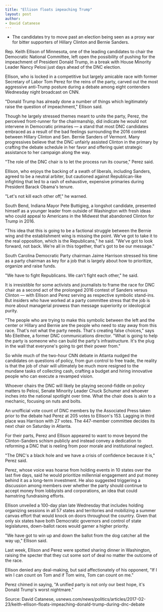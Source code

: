 ```yaml
---
title: "Ellison floats impeaching Trump"
layout: post
author:
- David Catanese
---
```


- The candidates try to move past an election being seen as a proxy war for bitter supporters of Hillary Clinton and Bernie Sanders.

Rep. Keith Ellison of Minnesota, one of the leading candidates to chair the Democratic National Committee, left open the possibility of pushing for the impeachment of President Donald Trump, in a break with House Minority Leader Nancy Pelosi just days ahead of the DNC election.

Ellison, who is locked in a competitive but largely amicable race with former Secretary of Labor Tom Perez for the reins of the party, carved out the most aggressive anti-Trump posture during a debate among eight contenders Wednesday night broadcast on CNN.

"Donald Trump has already done a number of things which legitimately raise the question of impeachment," Ellison said.

Though he largely stressed themes meant to unite the party, Perez, the perceived front-runner for the chairmanship, did indicate he would not intervene in Democratic primaries — a stand that most DNC candidates embraced as a result of the bad feelings surrounding the 2016 contest between Hillary Clinton and Sen. Bernie Sanders of Vermont. Many progressives believe that the DNC unfairly assisted Clinton in the primary by crafting the debate schedule in her favor and offering quiet strategic assistance to her campaign along the way.

"The role of the DNC chair is to let the process run its course," Perez said.

Ellison, who enjoys the backing of a swath of liberals, including Sanders, agreed to be a neutral arbiter, but cautioned against Republican-like infighting that led to a rash of exhaustive, expensive primaries during President Barack Obama's tenure.

"Let's not kill each other off," he warned.

South Bend, Indiana Mayor Pete Buttigieg, a longshot candidate, presented himself as a younger leader from outside of Washington with fresh ideas who could appeal to Americans in the Midwest that abandoned Clinton for Trump in 2016.

"This idea that this is going to be a factional struggle between the Bernie wing and the establishment wing is missing the point. We've got to take it to the real opposition, which is the Republicans," he said. "We've got to look forward, not back. We're all in this together, that's got to be our message."

South Carolina Democratic Party chairman Jaime Harrison stressed his time as a party chairman as key for a job that is largely about how to prioritize, organize and raise funds.

"We have to fight Republicans. We can't fight each other," he said.

It is irresistible for some activists and journalists to frame the race for DNC chair as a second act of the prolonged 2016 contest of Sanders versus Clinton — with Ellison and Perez serving as respective symbolic stand-ins. But insiders who have worked at a party committee stress that the job is more about managerial prowess than message superiority or ideological purity.

"The people who are trying to make this symbolic between the left and the center or Hillary and Bernie are the people who need to stay away from this race. That's not what the party needs. That's creating false choices," says Mo Elleithee, a former DNC communications director. "What is going to help the party is someone who can build the party's infrastructure. It's the plug in the wall that everyone's going to get their power from."

So while much of the two-hour CNN debate in Atlanta nudged the candidates on questions of policy, from gun control to free trade, the reality is that the job of chair will ultimately be much more resigned to the mundane tasks of collecting cash, crafting a budget and hiring innovative people who can execute a revamped vision.

Whoever chairs the DNC will likely be playing second-fiddle on policy matters to Pelosi, Senate Minority Leader Chuck Schumer and whoever inches into the national spotlight over time. What the chair does is akin to a mechanic, focusing on nuts and bolts.

An unofficial vote count of DNC members by the Associated Press taken prior to the debate had Perez at 205 votes to Ellison's 153. Lagging in third place was Harrison with 27 votes. The 447-member committee decides its next chair on Saturday in Atlanta.

For their parts, Perez and Ellison appeared to want to move beyond the Clinton-Sanders schism publicly and instead convey a dedication to reforming a DNC that is reeling from poor morale and institutional neglect.

"The DNC's a black hole and we have a crisis of confidence because it is," Perez said.

Perez, whose voice was hoarse from holding events in 10 states over the last five days, said he would prioritize millennial engagement and put money behind it as a long-term investment. He also suggested triggering a discussion among members over whether the party should continue to accept money from lobbyists and corporations, an idea that could hamstring fundraising efforts.

Ellison unveiled a 100-day plan late Wednesday that includes holding organizing sessions in all 57 states and territories and mobilizing a summer canvas effort that would knock on doors throughout the country. Given that only six states have both Democratic governors and control of state legislatures, down-ballot races would garner a higher priority.

"We have got to win up and down the ballot from the dog catcher all the way up," Ellison said.

Last week, Ellison and Perez were spotted sharing dinner in Washington, raising the specter that they cut some sort of deal no matter the outcome of the race.

Ellison denied any deal-making, but said affectionately of his opponent, "If I win I can count on Tom and if Tom wins, Tom can count on me."

Perez chimed in saying, "A unified party is not only our best hope, it's Donald Trump's worst nightmare."

Source: David Catanese, usnews.com/news/politics/articles/2017-02-23/keith-ellison-floats-impeaching-donald-trump-during-dnc-debate
